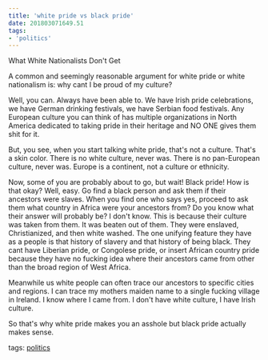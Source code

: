 ```yaml
---
title: 'white pride vs black pride'
date: 201803071649.51
tags:
- 'politics'
---
```


What White Nationalists Don't Get

A common and seemingly reasonable argument for white pride or white
nationalism is: why cant I be proud of my culture?

Well, you can. Always have been able to. We have Irish pride
celebrations, we have German drinking festivals, we have Serbian food
festivals. Any European culture you can think of has multiple
organizations in North America dedicated to taking pride in their
heritage and NO ONE gives them shit for it.

But, you see, when you start talking white pride, that's not a culture.
That's a skin color. There is no white culture, never was. There is no
pan-European culture, never was. Europe is a continent, not a culture or
ethnicity.

Now, some of you are probably about to go, but wait! Black pride! How is
that okay? Well, easy. Go find a black person and ask them if their
ancestors were slaves. When you find one who says yes, proceed to ask
them what country in Africa were your ancestors from? Do you know what
their answer will probably be? I don't know. This is because their
culture was taken from them. It was beaten out of them. They were
enslaved, Christianized, and then white washed. The one unifying feature
they have as a people is that history of slavery and that history of
being black. They cant have Liberian pride, or Congolese pride, or
insert African country pride because they have no fucking idea where
their ancestors came from other than the broad region of West Africa.

Meanwhile us white people can often trace our ancestors to specific
cities and regions. I can trace my mothers maiden name to a single
fucking village in Ireland. I know where I came from. I don't have white
culture, I have Irish culture.

So that's why white pride makes you an asshole but black pride actually
makes sense.

tags: [politics](tag_politics.html)
